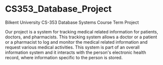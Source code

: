 # CS353_Database_Project
Bilkent University CS-353 Database Systems Course Term Project

Our project is a system for tracking medical related information for patients, doctors, and pharmacists. This tracking system allows a doctor or a patient or a pharmacist to log and monitor the medical related information and request various medical activities. This system is part of an overall information system and it interacts with the person's electronic health record, where information specific to the person is stored.



